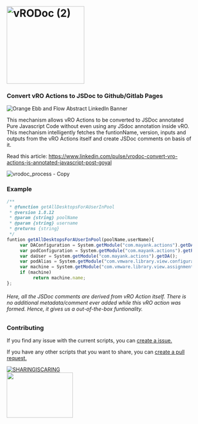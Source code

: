 # <img width="211" alt="vRODoc (2)" src="https://user-images.githubusercontent.com/7029361/147040227-c5e64b5e-7e0c-4a42-833b-f225d88c88af.png"> 
### Convert vRO Actions to JSDoc to Github/Gitlab Pages
![Orange Ebb and Flow Abstract LinkedIn Banner](https://user-images.githubusercontent.com/7029361/147237254-83ff1bd6-6ae3-4147-9484-16e439f1905e.png)

This mechanism allows vRO Actions to be converted to JSDoc annotated Pure Javascript Code without even using any JSdoc annotation inside vRO. This mechanism intelligently fetches the funtionName, version, inputs and outputs from the vRO Actions itself and create JSDoc comments on basis of it.

Read this article: https://www.linkedin.com/pulse/vrodoc-convert-vro-actions-js-annotated-javascript-post-goyal

![vrodoc_process - Copy](https://user-images.githubusercontent.com/7029361/147050088-5fe238b1-f768-4199-ae7d-af3e756927e8.jpg)


### Example 
```javascript
/**
 * @function getAllDesktopsForAUserInPool
 * @version 1.8.12
 * @param {string} poolName 
 * @param {string} username 
 * @returns {string}
 */
funtion getAllDesktopsForAUserInPool(poolName,userName){
     var DAConfiguration = System.getModule("com.mayank.actions").getDAConfigurationElement();
     var podConfiguration = System.getModule("com.mayank.actions").getPodConfigurationElement();
     var daUser = System.getModule("com.mayank.actions").getDA();
     var podAlias = System.getModule("com.vmware.library.view.configuration").getDefaultOrFirstPod(DAConfiguration, daUser);
     var machine = System.getModule("com.vmware.library.view.assignment").getAssignedMachine(poolName, podAlias, username, podConfiguration);
     if (machine)
          return machine.name;
};
```
<h6>Here, all the JSDoc comments are derived from vRO Action itself. There is no additional metadata/comment ever added while this vRO action was formed. Hence, it gives us a out-of-the-box funtionality. </h6>

### Contributing
If you find any issue with the current scripts, you can [create a issue.](https://github.com/imtrinity94/vRODoc/issues/new)

If you have any other scripts that you want to share, you can [create a pull request.](https://github.com/imtrinity94/vRODoc/compare)



[![SHARINGISCARING](http://ForTheBadge.com/images/badges/built-with-love.svg)](https://github.com/imtrinity94/vRODoc) <br>
<img src="https://user-images.githubusercontent.com/7029361/126627909-e7ea306a-a3cc-45e4-9be9-d22e1277fcc9.png" width="180" height="123">
